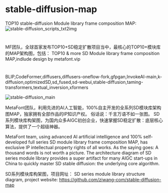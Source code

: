 # stable-diffusion-map
TOP10 stable-diffusion Module library frame composition MAP:
![stable-diffusion_scripts_txt2img](https://user-images.githubusercontent.com/11691791/200961057-0381216b-e244-494e-8600-a44f669f2207.png)

#
MF团队，全球首家发布TOP10+SD稳定扩散项目当中，最核心的TOP10+模块库的MAP架构图，包括：
TOP10 & more SD Module library frame composition MAP,indlude
design by metafont.vip
#
BLIP,CodeFormer,diffusers,diffusers-oneflow-fork,gfpgan,InvokeAI-main,k-diffusion,optimizedSD,sd_fused,sd-webui,stable-diffusion,taming-transformers,textual_inversion,xformers

![stable-diffusion_main](https://user-images.githubusercontent.com/11691791/200960986-0eca5dc3-4ec1-405c-b7e7-b8baaaa68d22.png)


MetaFont团队，利用先进的AI人工智能，100%自主开发的全系列SD模块库架构图MAP，独家拥有全部作品的IP知识产权。
俗话说：千言万语不如一张图。
SD系列模块库构架图，为国内众多AIGC初创企业，快速掌握SD稳定扩散：底层核心算法，提供了一个超级神器。

MetaFont team, using advanced AI artificial intelligence and 100% self-developed full series SD module library frame composition MAP, has exclusive IP intellectual property rights of all works.
As the saying goes: A thousand words is not worth a picture.
The architecture diagram of SD series module library provides a super artifact for many AIGC start-ups in China to quickly master SD stable diffusion: the underlying core algorithm.


SD系列模块库构架图，项目网址：
SD series module library structure diagram, project website:
https://github.com/ziwang-com/stable-diffusion-map
